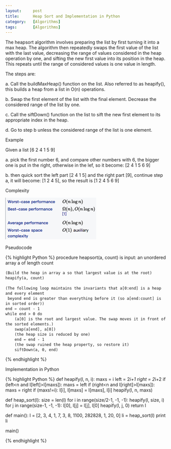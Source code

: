 ```yaml
---
layout:     post
title:      Heap Sort and Implementation in Python
category:   [Algorithms] 
tags:       [Algorithms]
---
```


The heapsort algorithm involves preparing the list by first turning it into a max heap. The algorithm then repeatedly swaps the first value of the list with the last value, decreasing the range of values considered in the heap operation by one, and sifting the new first value into its position in the heap. This repeats until the range of considered values is one value in length.

The steps are:

a. Call the buildMaxHeap() function on the list. Also referred to as heapify(), this builds a heap from a list in O(n) operations.

b. Swap the first element of the list with the final element. Decrease the considered range of the list by one.

c. Call the siftDown() function on the list to sift the new first element to its appropriate index in the heap.

d. Go to step b unless the considered range of the list is one element.

Example

Given a list [6 2 4 1 5 9]

a. pick the first number 6, and compare other numbers with 6, the bigger one is put in the right, otherwise in the lef, so it become: [2 4 1 5 6 9]

b. then quick sort the left part [2 4 1 5] and the right part [9], continue step a, it will become: [1 2 4 5], so the result is [1 2 4 5 6 9]

Complexity

![](/images/algorithms/heap.png)

Pseudocode

{% highlight Python %}
procedure heapsort(a, count) is
    input: an unordered array a of length count
 
    (Build the heap in array a so that largest value is at the root)
    heapify(a, count)

    (The following loop maintains the invariants that a[0:end] is a heap and every element
     beyond end is greater than everything before it (so a[end:count] is in sorted order))
    end ← count - 1
    while end > 0 do
        (a[0] is the root and largest value. The swap moves it in front of the sorted elements.)
        swap(a[end], a[0])
        (the heap size is reduced by one)
        end ← end - 1
        (the swap ruined the heap property, so restore it)
        siftDown(a, 0, end)
{% endhighlight %}

Implementation in Python

{% highlight Python %}
def heapify(l, n, i):
    maxs = i
    left = 2*i+1
    right = 2*i+2
    if (left<n and l[left]>l[maxs]):
        maxs = left
    if (right<n and l[right]>l[maxs]):
        maxs = right
    if (maxs!=i):
        l[i], l[maxs] = l[maxs], l[i]
        heapify(l, n, maxs)

def heap_sort(l):
    size = len(l)
    for i in range(size/2-1, -1, -1):
        heapify(l, size, i)
    for j in range(size-1, -1, -1):
        l[0], l[j] = l[j], l[0]
        heapify(l, j, 0)
    return l

def main():
    l = [2, 3, 4, 1, 7, 3, 8, 1100, 282828, 1, 20, 0]
    li = heap_sort(l)
    print li

main()

{% endhighlight %}